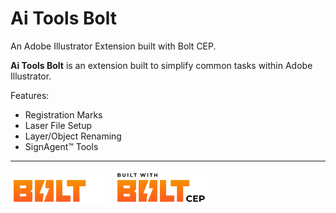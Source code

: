 # Ai Tools Bolt

An Adobe Illustrator Extension built with Bolt CEP.

**Ai Tools Bolt** is an extension built to simplify common tasks within Adobe Illustrator.

Features:

- Registration Marks
- Laser File Setup
- Layer/Object Renaming
- SignAgent™️ Tools

---

<div style="display:flex;gap:1rem;">
<a href="src/js/assets/built-with-bolt-cep/Built_With_BOLT_CEP_Logo_White_V01.svg" target="_blank">
<img src="src/js/assets/built-with-bolt-cep/Built_With_BOLT_CEP_Logo_White_V01.svg" width="150" /></a>

<a href="src/js/assets/built-with-bolt-cep/Built_With_BOLT_CEP_Logo_Black_V01.svg" target="_blank">
<img src="src/js/assets/built-with-bolt-cep/Built_With_BOLT_CEP_Logo_Black_V01.svg" width="150" /></a>
</div>

